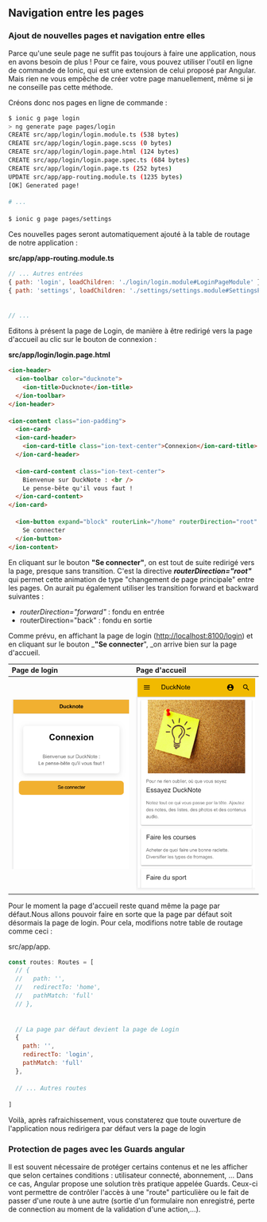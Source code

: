 ## Navigation entre les pages

### Ajout de nouvelles pages et navigation entre elles

Parce qu'une seule page  ne suffit pas toujours à faire une application, nous en avons besoin de plus ! Pour ce faire, vous pouvez utiliser l'outil en ligne de commande de Ionic, qui est une extension de celui proposé par Angular. Mais rien ne vous empêche de créer votre page manuellement, même si je ne conseille pas cette méthode.

Créons donc nos pages en ligne de commande :

```bash
$ ionic g page login
> ng generate page pages/login
CREATE src/app/login/login.module.ts (538 bytes)
CREATE src/app/login/login.page.scss (0 bytes)
CREATE src/app/login/login.page.html (124 bytes)
CREATE src/app/login/login.page.spec.ts (684 bytes)
CREATE src/app/login/login.page.ts (252 bytes)
UPDATE src/app/app-routing.module.ts (1235 bytes)
[OK] Generated page!

# ...

$ ionic g page pages/settings
```

Ces nouvelles pages seront automatiquement ajouté à la table de routage de notre application :

**src/app/app-routing.module.ts**

```js
// ... Autres entrées
{ path: 'login', loadChildren: './login/login.module#LoginPageModule' },
{ path: 'settings', loadChildren: './settings/settings.module#SettingsPageModule' },


// ...
```

Editons à présent la page de Login, de manière à être redirigé vers la page d'accueil au clic sur le bouton de connexion :

**src/app/login/login.page.html**

```html
<ion-header>
  <ion-toolbar color="ducknote">
    <ion-title>Ducknote</ion-title>
  </ion-toolbar>
</ion-header>

<ion-content class="ion-padding">
  <ion-card>
  <ion-card-header>
    <ion-card-title class="ion-text-center">Connexion</ion-card-title>
  </ion-card-header>

  <ion-card-content class="ion-text-center">
    Bienvenue sur DuckNote : <br />
    Le pense-bête qu'il vous faut !
  </ion-card-content>
</ion-card>

  <ion-button expand="block" routerLink="/home" routerDirection="root" color="ducknote">
    Se connecter
  </ion-button>
</ion-content>
```

En cliquant sur le bouton **"Se connecter"**, on est tout de suite redirigé vers la page, presque sans transition. C'est la directive _**routerDirection="root"**_ qui permet cette animation de type "changement de page principale" entre les pages. On aurait pu également utiliser les transition forward et backward suivantes :

* _routerDirection="forward"_ : fondu en entrée
* routerDirection="back" :  fondu en sortie

Comme prévu, en affichant la page de login \([http://localhost:8100/login](http://localhost:8100/login)\) et en cliquant sur le bouton \_**"Se connecter**", \_on arrive bien sur la page d'accueil.

| Page de login | Page d'accueil |
| :--- | :--- |
| ![](/assets/ducknote_login_1.png) | ![](/assets/page_accueil.png) |

Pour le moment la page d'accueil reste quand même la page par défaut.Nous allons pouvoir faire en sorte que la page par défaut soit désormais la page de login. Pour cela, modifions notre table de routage comme ceci :

src/app/app.

```js
const routes: Routes = [
  // {
  //   path: '',
  //   redirectTo: 'home',
  //   pathMatch: 'full'
  // },
  
  
  // La page par défaut devient la page de Login
  {
    path: '',
    redirectTo: 'login',
    pathMatch: 'full'
  },
  
  // ... Autres routes
  
]
```

Voilà, après rafraichissement, vous constaterez que toute ouverture de l'application nous redirigera par défaut vers la page de login

### Protection de pages avec les Guards angular

Il est souvent nécessaire de protéger certains contenus et ne les afficher que selon certaines conditions : utilisateur connecté, abonnement, ... Dans ce cas, Angular propose une solution très pratique appelée Guards. Ceux-ci vont permettre de contrôler l'accès à une "route" particulière ou le fait de passer d'une route à une autre  \(sortie d'un formulaire non enregistré, perte de connection au moment de la validation d'une action,...\).

